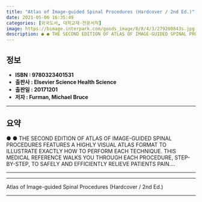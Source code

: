 ```yaml
---
title: "Atlas of Image-guided Spinal Procedures (Hardcover / 2nd Ed.)"
date: 2021-05-06 16:35:49
categories: [외국도서, 대학교재-전문서적]
image: https://bimage.interpark.com/goods_image/0/8/4/3/279200843s.jpg
description: ● ● THE SECOND EDITION OF ATLAS OF IMAGE-GUIDED SPINAL PROCEDURES FEATURES A HIGHLY VISUAL ATLAS FORMAT TO ILLUSTRATE EXACTLY HOW TO PERFORM EACH TECHNIQUE. T
---
```


## **정보**

- **ISBN : 9780323401531**
- **출판사 : Elsevier Science Health Science**
- **출판일 : 20171201**
- **저자 : Furman, Michael Bruce**

------



## **요약**

●  ●  THE SECOND EDITION OF ATLAS OF IMAGE-GUIDED SPINAL PROCEDURES FEATURES A HIGHLY VISUAL ATLAS FORMAT TO ILLUSTRATE EXACTLY HOW TO PERFORM EACH TECHNIQUE. THIS MEDICAL REFERENCE WALKS YOU THROUGH EACH PROCEDURE, STEP-BY-STEP, TO SAFELY AND EFFICIENTLY RELIEVE PATIENTS PAIN.... 

------



------


Atlas of Image-guided Spinal Procedures (Hardcover / 2nd Ed.) 

------


